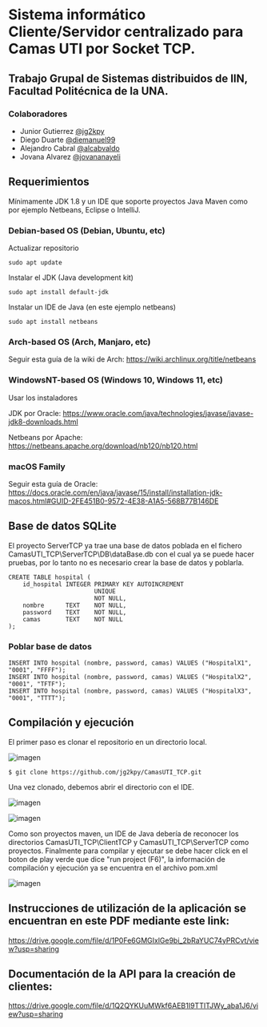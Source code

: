 # Sistema informático Cliente/Servidor centralizado para Camas UTI por Socket TCP.
## Trabajo Grupal de Sistemas distribuidos de IIN, Facultad Politécnica de la UNA.

### Colaboradores
* Junior Gutierrez [@jg2kpy](https://github.com/jg2kpy)
* Diego Duarte [@diemanuel99](https://github.com/diemanuel99)
* Alejandro Cabral [@alcabvaldo](https://github.com/alcabvaldo)
* Jovana Alvarez [@jovananayeli](https://github.com/jovananayeli)

## Requerimientos
Mínimamente JDK 1.8 y un IDE que soporte proyectos Java Maven como por ejemplo Netbeans, Eclipse o IntelliJ.

### Debian-based OS (Debian, Ubuntu, etc)
   Actualizar repositorio
    
    sudo apt update
   Instalar el JDK (Java development kit)
    
    sudo apt install default-jdk
   Instalar un IDE de Java (en este ejemplo netbeans)
   
    sudo apt install netbeans

### Arch-based OS (Arch, Manjaro, etc)
   Seguir esta guía de la wiki de Arch: https://wiki.archlinux.org/title/netbeans

### WindowsNT-based OS (Windows 10, Windows 11, etc)
   Usar los instaladores
   
   JDK por Oracle:
   https://www.oracle.com/java/technologies/javase/javase-jdk8-downloads.html
   
   Netbeans por Apache:
   https://netbeans.apache.org/download/nb120/nb120.html
   
### macOS Family
   Seguir esta guía de Oracle:
   https://docs.oracle.com/en/java/javase/15/install/installation-jdk-macos.html#GUID-2FE451B0-9572-4E38-A1A5-568B77B146DE

## Base de datos SQLite
   El proyecto ServerTCP ya trae una base de datos poblada en el fichero CamasUTI_TCP\ServerTCP\DB\dataBase.db con el cual ya se puede hacer pruebas, por lo tanto no es necesario crear la base de datos y poblarla.
   
    CREATE TABLE hospital (
        id_hospital INTEGER PRIMARY KEY AUTOINCREMENT
                            UNIQUE
                            NOT NULL,
        nombre      TEXT    NOT NULL,
        password    TEXT    NOT NULL,
        camas       TEXT    NOT NULL
    );

### Poblar base de datos
    INSERT INTO hospital (nombre, password, camas) VALUES ("HospitalX1", "0001", "FFFF");
    INSERT INTO hospital (nombre, password, camas) VALUES ("HospitalX2", "0001", "TFTF");
    INSERT INTO hospital (nombre, password, camas) VALUES ("HospitalX3", "0001", "TTTT");
    
   
    
## Compilación y ejecución
   El primer paso es clonar el repositorio en un directorio local.
   
   ![imagen](https://user-images.githubusercontent.com/46907456/130639591-36d98244-2169-4067-800a-aa427e927f80.png)

    $ git clone https://github.com/jg2kpy/CamasUTI_TCP.git

   Una vez clonado, debemos abrir el directorio con el IDE.
   
   ![imagen](https://user-images.githubusercontent.com/46907456/130641151-5dd1b142-9d46-49eb-8257-533b878b9422.png)

   ![imagen](https://user-images.githubusercontent.com/46907456/130641166-69dfb9c0-d2f8-4629-a910-6f6f8811622b.png)

   Como son proyectos maven, un IDE de Java debería de reconocer los directorios CamasUTI_TCP\ClientTCP y CamasUTI_TCP\ServerTCP como proyectos.
   Finalmente para compilar y ejecutar se debe hacer click en el boton de play verde que dice "run project (F6)", la información de compilación y ejecución ya se encuentra en el archivo pom.xml
    
   ![imagen](https://user-images.githubusercontent.com/46907456/130646490-ee9b1922-e8a5-47a3-bb7f-0c60c0072af9.png)
   
## Instrucciones de utilización de la aplicación se encuentran en este PDF mediante este link:

https://drive.google.com/file/d/1P0Fe6GMGIxlGe9bi_2bRaYUC74yPRCvt/view?usp=sharing

## Documentación de la API para la creación de clientes:

https://drive.google.com/file/d/1Q2QYKUuMWkf6AEB1I9TTITJWy_aba1J6/view?usp=sharing